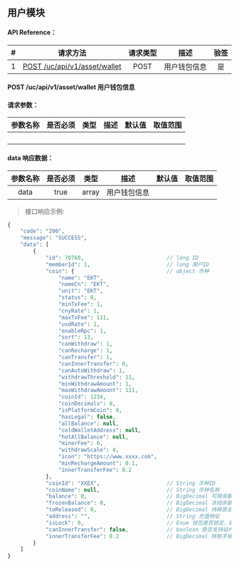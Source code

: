 ## 用户模块


#### API Reference：

|#      |请求方法     |请求类型    |描述     |验签    |
|:---:  |:---:       |:---:      |:---:    |:---:   |
|1|[POST /uc/api/v1/asset/wallet](#post-ucapiv1assetwallet-用户钱包信息)|POST|用户钱包信息|是|


#### POST /uc/api/v1/asset/wallet 用户钱包信息

#### 请求参数：

|参数名称    |是否必须    |类型    |描述    |默认值     |取值范围    |
|:---       |:---:      |:---:  |:---    |:---      |---        |
|　         |           |       |        |          |           |


#### data 响应数据：

|参数名称             |是否必须    |类型           |描述        |默认值     |取值范围       |
|:---:                |:---:      |:---:          |:---:      |:---       |---           |
|data                |true       |array          |用户钱包信息 |　         |               |


> 接口响应示例:
```php
{
	"code": "200",                                
	"message": "SUCCESS",
	"data": [
		{
			"id": 70760,                          // long ID
			"memberId": 1,                        // long 用户ID
			"coin": {                             // object 币种
				"name": "EKT",                    
				"nameCn": "EKT",                 
				"unit": "EKT",                    
				"status": 0,                     
				"minTxFee": 1,                    
				"cnyRate": 1,                   
				"maxTxFee": 111,                 
				"usdRate": 1,                    
				"enableRpc": 1,                 
				"sort": 13,                          
				"canWithdraw": 1,               
				"canRecharge": 1,               
				"canTransfer": 1,                 
				"canInnerTransfer": 0,            
				"canAutoWithdraw": 1,           
				"withdrawThreshold": 11,         
				"minWithdrawAmount": 1,         
				"maxWithdrawAmount": 111,        
				"coinId": 1234,                   
				"coinDecimals": 8,                
				"isPlatformCoin": 0,             
				"hasLegal": false,              
				"allBalance": null,               
				"coldWalletAddress": null,        
				"hotAllBalance": null,            
				"minerFee": 0,                    
				"withdrawScale": 4,              
				"icon": "https://www.xxxx.com",  
				"minRechargeAmount": 0.1,         
				"innerTransferFee": 0.2           
            },
            "coinId": "XXEX",                     // String 币种ID
            "coinName": null,                     // String 币种名称
            "balance": 0,                         // BigDecimal 可用余额
            "frozenBalance": 0,                   // BigDecimal 冻结余额
            "toReleased": 0,                      // BigDecimal 待释放总量
            "address": "",                        // String 充值地址
            "isLock": 0,                          // Enum 钱包是否锁定，0否，1是
            "canInnerTransfer": false,            // boolean 是否支持站内转账
            "innerTransferFee": 0.2               // BigDecimal 转账手续费（%）
        }
    ]
}
```

